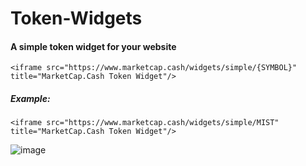 # Token-Widgets

#### A simple token widget for your website
`<iframe src="https://www.marketcap.cash/widgets/simple/{SYMBOL}" title="MarketCap.Cash Token Widget"/>`

##### Example:
`<iframe src="https://www.marketcap.cash/widgets/simple/MIST" title="MarketCap.Cash Token Widget"/>`

![image](https://user-images.githubusercontent.com/3446889/139073858-e19d6aa2-0480-4bf3-bd17-4ec02912fdef.png)
